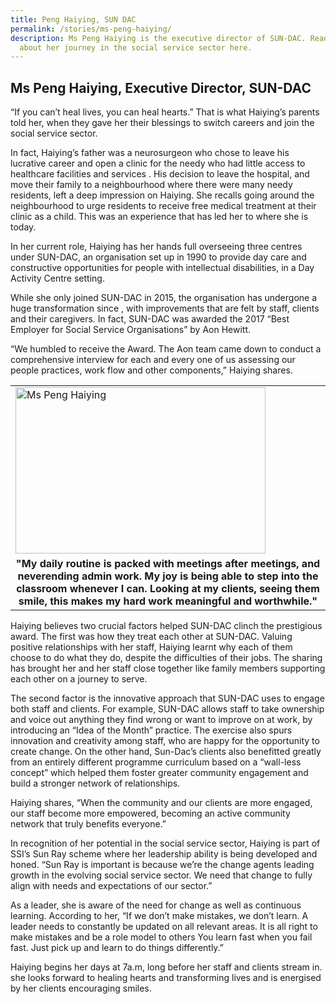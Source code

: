 ```yaml
---
title: Peng Haiying, SUN DAC
permalink: /stories/ms-peng-haiying/
description: Ms Peng Haiying is the executive director of SUN-DAC. Read more
  about her journey in the social service sector here.
---
```



## Ms Peng Haiying, Executive Director, SUN-DAC

“If you can’t heal lives, you can heal hearts.” That is what Haiying’s parents told her, when they gave her their blessings to switch careers and join the social service sector.

In fact, Haiying’s  father was a neurosurgeon who chose to leave his lucrative career and open a clinic for the needy who had little access to healthcare facilities and services . His decision to leave the hospital, and move their family to a neighbourhood where there were many needy residents, left a deep impression on Haiying. She recalls going around the neighbourhood to urge residents to receive free medical treatment at their clinic as a child. This was an experience that has led her to where she is today.

In her current role,  Haiying has her hands full overseeing three centres under SUN-DAC, an organisation set up in 1990 to provide day care and constructive opportunities for people with intellectual disabilities, in a Day Activity Centre setting.

While she only joined SUN-DAC in 2015, the organisation has undergone a huge transformation since , with improvements that are felt by staff, clients and their caregivers. In fact, SUN-DAC was awarded the 2017 “Best Employer for Social Service Organisations” by Aon Hewitt.

“We humbled to receive the Award. The Aon team came down to conduct a comprehensive interview for each and every one of us assessing our people practices, work flow and other components,” Haiying shares.

<table>
	<tbody>
		<tr>
			<td><img alt="Ms Peng Haiying" src="/images/stories/pages/ms-peng-haiying.jpg" style="width: 400px; height: 266px;" /></td>
		</tr>
		<tr>
			<td style="text-align: center;"><strong style="text-align: center;">"My daily routine is packed with meetings after meetings, and neverending admin work. My joy is being able to step into the classroom whenever I can. Looking at my clients, seeing them smile, this makes my hard work meaningful and worthwhile."</strong></td>
		</tr>
	</tbody>
</table>

Haiying believes two crucial factors helped SUN-DAC clinch the prestigious award. The first was how they treat each other at SUN-DAC. Valuing positive relationships with her staff, Haiying learnt why each of them choose to do what they do, despite the difficulties of their jobs. The sharing has brought her and her staff close together like family members supporting each other on a journey to serve.

The  second factor is the innovative approach that SUN-DAC uses to engage both staff and clients. For example, SUN-DAC allows staff to take ownership and voice out anything they find wrong or want to improve on at work, by introducing an “Idea of the Month” practice. The exercise also spurs innovation and creativity among staff, who are happy for the opportunity to create change. On the other hand, Sun-Dac’s clients also benefitted greatly from an entirely different programme curriculum based on a “wall-less concept” which helped them foster greater community engagement and build a stronger network of relationships.

Haiying shares, “When the community and our clients are more engaged, our staff become more empowered, becoming an active community network that truly benefits everyone.”

In recognition of her potential in the social service sector, Haiying is part of SSI’s Sun Ray scheme where her leadership ability is being developed and honed. “Sun Ray is important is because we’re the change agents leading growth in the evolving social service sector. We need that change to fully align with needs and expectations of our sector.”

As a leader, she is aware of the need for change as well as continuous learning. According to her, “If we don’t make mistakes, we don’t learn.  A leader needs to constantly be updated on all relevant areas. It is all right to make mistakes and be a role model to others You learn fast when you fail fast. Just pick up and learn to do things differently.”

Haiying begins her days at 7a.m, long before her staff and clients stream in. she looks forward to healing hearts and transforming lives and is energised by her clients encouraging smiles.
